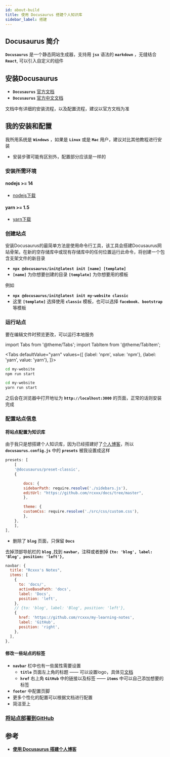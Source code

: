 ```yaml
---
id: about-build
title: 使用 Docusaurus 搭建个人知识库
sidebar_label: 搭建
---
```

## Docusaurus 简介
**`Docusaurus`** 是一个静态网站生成器，支持用 **`jsx`** 语法的 **`markdown`** ，无缝结合 **`React`**, 可以引入自定义的组件

## 安装Docusaurus
- **`Docusaurus`** [官方文档](https://v2.docusaurus.io/docs/)
- **`Docusaurus`** [官方中文文档](https://www.docusaurus.cn/docs/)

文档中有详细的安装流程，以及配置流程，建议以官方文档为准

## 我的安装和配置
我所用系统是 **`Windows`** ，如果是 **`Linux`** 或是 **`Mac`** 用户，建议对比其他教程进行安装
- 安装步骤可能有区别外，配置部分应该是一样的
### 安装所需环境
#### nodejs >= 14
- [nodejs下载](https://nodejs.org/en/download/)
#### yarn >= 1.5 
- [yarn下载](https://classic.yarnpkg.com/en/)

### 创建站点
安装Docusaurus的最简单方法是使用命令行工具，该工具会搭建Docusaurus网站骨架。在新的空存储库中或现有存储库中的任何位置运行此命令，将创建一个包含支架文件的新目录
- **`npx @docusaurus/init@latest init [name] [template]`**
- **`[name]`** 为你想要创建的目录 **`[template]`** 为你想要用的模板

例如
- **`npx @docusaurus/init@latest init my-website classic`**
- 这里 **`[template]`** 选择使用 **`classic`** 模板，也可以选择 **`facebook`**、**`bootstrap`** 等模板

### 运行站点
要在编辑文件时预览更改，可以运行本地服务

import Tabs from '@theme/Tabs';
import TabItem from '@theme/TabItem';

<Tabs
  defaultValue="yarn"
  values={[
      {label: 'npm', value: 'npm'},
      {label: 'yarn', value: 'yarn'},
  ]}>
  <TabItem value="npm">

  ``` bash
  cd my-website
  npm run start
  ```
  </TabItem>
  <TabItem value="yarn">

  ``` bash
  cd my-website
  yarn run start
  ```
  </TabItem>
</Tabs>

之后会在浏览器中打开地址为 **`http://localhost:3000`** 的页面，正常的话则安装完成

### 配置站点信息
#### 将站点配置为知识库
由于我只是想搭建个人知识库，因为已经搭建好了[个人博客](https://sinnammanyo.cn/)，所以 **`docusaurus.config.js`** 中的 **`presets`** 被我设置成这样
  ``` js title="docusaurus.config.js"
  presets: [
      [
      '@docusaurus/preset-classic',
      {

          docs: {
          sidebarPath: require.resolve('./sidebars.js'),
          editUrl: "https://github.com/rcxxx/docs/tree/master",
          },

          theme: {
          customCss: require.resolve('./src/css/custom.css'),
          },
      },
      ],
  ],
  ```
- 删除了 **`blog`** 页面，只保留 **`Docs`**

去掉顶部导航栏的 **`blog`** ,找到 **`navbar`**，注释或者删掉 **`{to: 'blog', label: 'Blog', position: 'left'},`**
  ``` js title="docusaurus.config.js" {10}
  navbar: {
    title: "Rcxxx's Notes",
    items: [
      {
        to: 'docs/',
        activeBasePath: 'docs',
        label: 'Docs',
        position: 'left',
      },
      // {to: 'blog', label: 'Blog', position: 'left'},
      {
        href: 'https://github.com/rcxxx/my-learning-notes',
        label: 'GitHub',
        position: 'right',
      },
    ],
  },
  ``` 
#### 修改一些站点的标签
- **`navbar`** 栏中也有一些属性需要设置
  - **`title`** 页面左上角的标题 —— 可以设置logo，具体见[文档](https://v2.docusaurus.io/docs/theme-classic)
  - **`href`** 右上角 **`GitHub`** 中的链接以及标签 —— **`items`** 中可以自己添加想要的标签
- **`footer`** 中配置页脚
- 更多个性化的配置可以根据文档进行配置
- 简洁至上

### [将站点部署到GitHub](https://sinnammanyo.cn/personal-site/docs/about-deploy)

## 参考
- **[使用 Docusaurus 搭建个人博客](https://www.zxuqian.cn/deploy-a-docusaurus-site)**

